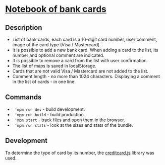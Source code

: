 # [Notebook of bank cards](https://uolary.github.io/bank-cards-notebook/dist/index.html)

## Description

- List of bank cards, each card is a 16-digit card number, user comment, image of the card type (Visa / Mastercard).
- It is possible to add a new bank card. When adding a card to the list, its number and optional comment are indicated.
- It is possible to remove a card from the list with user confirmation.
- The list of maps is saved in localStorage.
- Cards that are not valid Visa / Mastercard are not added to the list.
- Comment length - no more than 1024 characters. Displaying a comment in the list of cards - in one line.

## Commands

* `` 'npm run dev`` - build development.
* `` 'npm run build`` - build production.
* `` 'npm start`` - track files and open them in the browser.
* `` 'npm run stats`` - look at the sizes and stats of the bundle.

## Development

To determine the type of card by its number, the [creditcard.js](https://contaazul.github.io/creditcard.js/) library was used.
